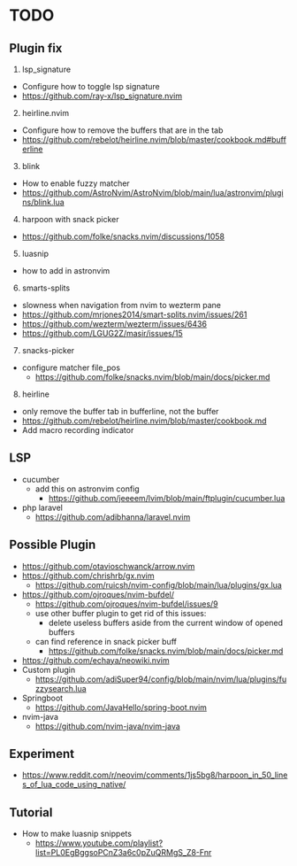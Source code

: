 # TODO

## Plugin fix
1. lsp_signature
  - Configure how to toggle lsp signature
  - https://github.com/ray-x/lsp_signature.nvim
2. heirline.nvim
 - Configure how to remove the buffers that are in the tab
 - https://github.com/rebelot/heirline.nvim/blob/master/cookbook.md#bufferline
3. blink
  - How to enable fuzzy matcher
  - https://github.com/AstroNvim/AstroNvim/blob/main/lua/astronvim/plugins/blink.lua
4. harpoon with snack picker
  - https://github.com/folke/snacks.nvim/discussions/1058
5. luasnip
  - how to add in astronvim
6. smarts-splits
  - slowness when navigation from nvim to wezterm pane
  - https://github.com/mrjones2014/smart-splits.nvim/issues/261
  - https://github.com/wezterm/wezterm/issues/6436
  - https://github.com/LGUG2Z/masir/issues/15
7. snacks-picker
  - configure matcher file_pos
    - https://github.com/folke/snacks.nvim/blob/main/docs/picker.md
8. heirline
  - only remove the buffer tab in bufferline, not the buffer
  - https://github.com/rebelot/heirline.nvim/blob/master/cookbook.md
  - Add macro recording indicator

## LSP
- cucumber
  - add this on astronvim config
    - https://github.com/jeeeem/lvim/blob/main/ftplugin/cucumber.lua
- php laravel
  - https://github.com/adibhanna/laravel.nvim

## Possible Plugin
- https://github.com/otavioschwanck/arrow.nvim
- https://github.com/chrishrb/gx.nvim
  - https://github.com/ruicsh/nvim-config/blob/main/lua/plugins/gx.lua
- https://github.com/ojroques/nvim-bufdel/
  - https://github.com/ojroques/nvim-bufdel/issues/9
  - use other buffer plugin to get rid of this issues:
     - delete useless buffers aside from the current window of opened buffers
  - can find reference in snack picker buff
    - https://github.com/folke/snacks.nvim/blob/main/docs/picker.md
- https://github.com/echaya/neowiki.nvim
- Custom plugin
  - https://github.com/adiSuper94/config/blob/main/nvim/lua/plugins/fuzzysearch.lua
- Springboot
  - https://github.com/JavaHello/spring-boot.nvim
- nvim-java
  - https://github.com/nvim-java/nvim-java


## Experiment
- https://www.reddit.com/r/neovim/comments/1js5bg8/harpoon_in_50_lines_of_lua_code_using_native/

## Tutorial
- How to make luasnip snippets
  - https://www.youtube.com/playlist?list=PL0EgBggsoPCnZ3a6c0pZuQRMgS_Z8-Fnr

